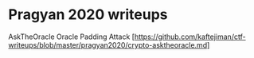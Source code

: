 # Pragyan 2020 writeups
AskTheOracle Oracle Padding Attack [https://github.com/kaftejiman/ctf-writeups/blob/master/pragyan2020/crypto-asktheoracle.md]
